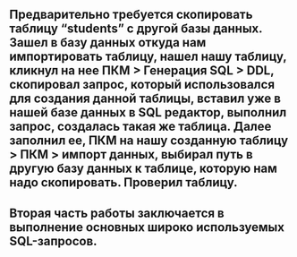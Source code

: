 ## Предварительно требуется скопировать таблицу “students” с другой базы данных. Зашел в базу данных откуда нам импортировать таблицу, нашел нашу таблицу, кликнул на нее ПКМ > Генерация SQL > DDL, скопировал запрос, который использовался для создания данной таблицы, вставил уже в нашей базе данных в SQL редактор, выполнил запрос, создалась такая же таблица. Далее заполнил ее, ПКМ на нашу созданную таблицу > ПКМ > импорт данных, выбирал путь в другую базу данных к таблице, которую нам надо скопировать. Проверил таблицу.

## Вторая часть работы заключается в выполнение основных широко используемых SQL-запросов.